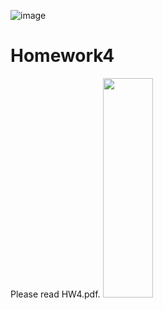 ![image](https://github.com/Robotics-Aerial-Robots/Homework/blob/master/LOGO%20中英文橫.png)

# Homework4

Please read HW4.pdf.
<img src="https://github.com/Robotics-Aerial-Robots/Homework4/blob/master/HW4.png" width="40%" height="30%">	
